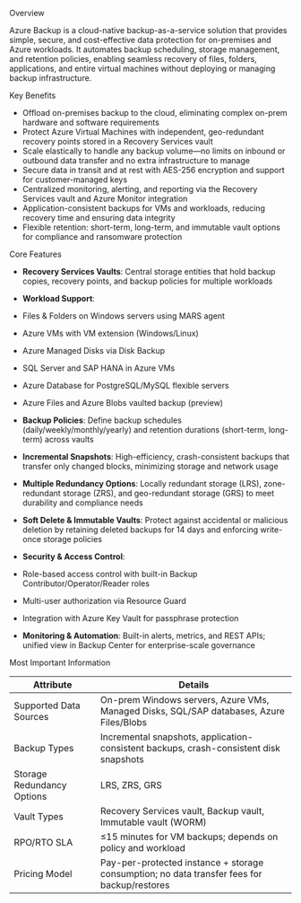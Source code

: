 
Overview

Azure Backup is a cloud-native backup-as-a-service solution that provides simple, secure, and cost-effective data protection for on-premises and Azure workloads. It automates backup scheduling, storage management, and retention policies, enabling seamless recovery of files, folders, applications, and entire virtual machines without deploying or managing backup infrastructure.

Key Benefits

- Offload on-premises backup to the cloud, eliminating complex on-prem hardware and software requirements
- Protect Azure Virtual Machines with independent, geo-redundant recovery points stored in a Recovery Services vault
- Scale elastically to handle any backup volume—no limits on inbound or outbound data transfer and no extra infrastructure to manage
- Secure data in transit and at rest with AES-256 encryption and support for customer-managed keys
- Centralized monitoring, alerting, and reporting via the Recovery Services vault and Azure Monitor integration
- Application-consistent backups for VMs and workloads, reducing recovery time and ensuring data integrity
- Flexible retention: short-term, long-term, and immutable vault options for compliance and ransomware protection

Core Features

- **Recovery Services Vaults**: Central storage entities that hold backup copies, recovery points, and backup policies for multiple workloads
- **Workload Support**:

- Files & Folders on Windows servers using MARS agent
- Azure VMs with VM extension (Windows/Linux)
- Azure Managed Disks via Disk Backup
- SQL Server and SAP HANA in Azure VMs
- Azure Database for PostgreSQL/MySQL flexible servers
- Azure Files and Azure Blobs vaulted backup (preview)

- **Backup Policies**: Define backup schedules (daily/weekly/monthly/yearly) and retention durations (short-term, long-term) across vaults
- **Incremental Snapshots**: High-efficiency, crash-consistent backups that transfer only changed blocks, minimizing storage and network usage
- **Multiple Redundancy Options**: Locally redundant storage (LRS), zone-redundant storage (ZRS), and geo-redundant storage (GRS) to meet durability and compliance needs
- **Soft Delete & Immutable Vaults**: Protect against accidental or malicious deletion by retaining deleted backups for 14 days and enforcing write-once storage policies
- **Security & Access Control**:

- Role-based access control with built-in Backup Contributor/Operator/Reader roles
- Multi-user authorization via Resource Guard
- Integration with Azure Key Vault for passphrase protection

- **Monitoring & Automation**: Built-in alerts, metrics, and REST APIs; unified view in Backup Center for enterprise-scale governance

Most Important Information

|Attribute|Details|
|---|---|
|Supported Data Sources|On-prem Windows servers, Azure VMs, Managed Disks, SQL/SAP databases, Azure Files/Blobs|
|Backup Types|Incremental snapshots, application-consistent backups, crash-consistent disk snapshots|
|Storage Redundancy Options|LRS, ZRS, GRS|
|Vault Types|Recovery Services vault, Backup vault, Immutable vault (WORM)|
|RPO/RTO SLA|≤15 minutes for VM backups; depends on policy and workload|
|Pricing Model|Pay-per-protected instance + storage consumption; no data transfer fees for backup/restores|